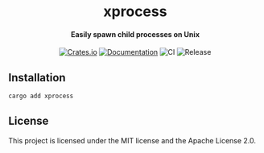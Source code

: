 <div>
  <h1 align="center">xprocess</h1>
  <h4 align="center">Easily spawn child processes on Unix</h4>
</div>

<div align="center">

  [![Crates.io](https://img.shields.io/crates/v/xprocess.svg)](https://crates.io/crates/xprocess)
  [![Documentation](https://docs.rs/xprocess/badge.svg)](https://docs.rs/xprocess)
  ![CI](https://github.com/LeoBorai/xprocess/workflows/ci/badge.svg)
  ![Release](https://github.com/LeoBorai/xprocess/workflows/release/badge.svg)

</div>

## Installation

```bash
cargo add xprocess
```

## License

This project is licensed under the MIT license and the Apache License 2.0.
